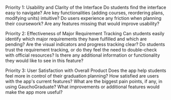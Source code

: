 Priority 1: Usability and Clarity of the Interface
Do students find the interface easy to navigate?
Are key functionalities (adding courses, reordering plans, modifying units) intuitive?
Do users experience any friction when planning their coursework?
Are any features missing that would improve usability?

Priority 2: Effectiveness of Major Requirement Tracking
Can students easily identify which major requirements they have fulfilled and which are pending?
Are the visual indicators and progress tracking clear?
Do students trust the requirement tracking, or do they feel the need to double-check with official resources?
Is there any additional information or functionality they would like to see in this feature?

Priority 3: User Satisfaction with Overall Product
Does the app help students feel more in control of their graduation planning?
How satisfied are users with the app's current features?
What are the biggest pain points, if any, in using GauchoGraduate?
What improvements or additional features would make the app more useful?
